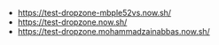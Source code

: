- https://test-dropzone-mbple52vs.now.sh/
- https://test-dropzone.now.sh/
- https://test-dropzone.mohammadzainabbas.now.sh/

